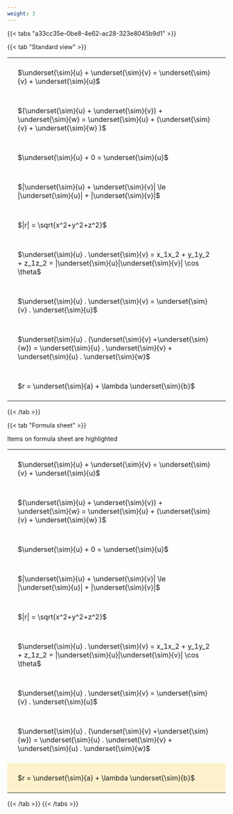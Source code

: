 ```yaml
---
weight: 3
---
```


{{< tabs "a33cc35e-0be8-4e62-ac28-323e8045b9d1" >}}

{{< tab "Standard view" >}}

<style type="text/css">
#T_7e7c0 th.col_heading {
  text-align: left;
  font-size: 1em;
}
#T_7e7c0 td {
  text-align: left;
  font-size: 1em;
  padding: 1.5em;
}
</style>
<table id="T_7e7c0">
  <thead>
  </thead>
  <tbody>
    <tr>
      <td id="T_7e7c0_row0_col0" class="data row0 col0" >$\underset{\sim}{u} + \underset{\sim}{v} = \underset{\sim}{v} + \underset{\sim}{u}$ </td>
    </tr>
    <tr>
      <td id="T_7e7c0_row1_col0" class="data row1 col0" >$(\underset{\sim}{u} + \underset{\sim}{v}) + \underset{\sim}{w} = \underset{\sim}{u} + (\underset{\sim}{v} + \underset{\sim}{w} )$ </td>
    </tr>
    <tr>
      <td id="T_7e7c0_row2_col0" class="data row2 col0" >$\underset{\sim}{u} + 0 = \underset{\sim}{u}$ </td>
    </tr>
    <tr>
      <td id="T_7e7c0_row3_col0" class="data row3 col0" >$|\underset{\sim}{u} + \underset{\sim}{v}| \le |\underset{\sim}{u}| + |\underset{\sim}{v}|$ </td>
    </tr>
    <tr>
      <td id="T_7e7c0_row4_col0" class="data row4 col0" >$|r| = \sqrt{x^2+y^2+z^2}$</td>
    </tr>
    <tr>
      <td id="T_7e7c0_row5_col0" class="data row5 col0" >$\underset{\sim}{u} . \underset{\sim}{v} = x_1x_2 + y_1y_2 + z_1z_2 = |\underset{\sim}{u}|\underset{\sim}{v}| \cos \theta$</td>
    </tr>
    <tr>
      <td id="T_7e7c0_row6_col0" class="data row6 col0" >$\underset{\sim}{u} . \underset{\sim}{v}  = \underset{\sim}{v} . \underset{\sim}{u}$</td>
    </tr>
    <tr>
      <td id="T_7e7c0_row7_col0" class="data row7 col0" >$\underset{\sim}{u} . (\underset{\sim}{v} +\underset{\sim}{w})   = \underset{\sim}{u} . \underset{\sim}{v} + \underset{\sim}{u} . \underset{\sim}{w}$</td>
    </tr>
    <tr>
      <td id="T_7e7c0_row8_col0" class="data row8 col0" >$r = \underset{\sim}{a} + \lambda \underset{\sim}{b}$</td>
    </tr>
  </tbody>
</table>
{{< /tab >}}

{{< tab "Formula sheet" >}}

Items on formula sheet are highlighted 
<br>
<style type="text/css">
#T_af93f th.col_heading {
  text-align: left;
  font-size: 1em;
}
#T_af93f td {
  text-align: left;
  font-size: 1em;
  padding: 1.5em;
}
#T_af93f_row0_col0, #T_af93f_row1_col0, #T_af93f_row2_col0, #T_af93f_row3_col0, #T_af93f_row4_col0, #T_af93f_row5_col0, #T_af93f_row6_col0, #T_af93f_row7_col0 {
  background-color: rgba(0,0,0,0);
}
#T_af93f_row8_col0 {
  background-color: rgba(255,194,10, 0.2);
}
</style>
<table id="T_af93f">
  <thead>
  </thead>
  <tbody>
    <tr>
      <td id="T_af93f_row0_col0" class="data row0 col0" >$\underset{\sim}{u} + \underset{\sim}{v} = \underset{\sim}{v} + \underset{\sim}{u}$ </td>
    </tr>
    <tr>
      <td id="T_af93f_row1_col0" class="data row1 col0" >$(\underset{\sim}{u} + \underset{\sim}{v}) + \underset{\sim}{w} = \underset{\sim}{u} + (\underset{\sim}{v} + \underset{\sim}{w} )$ </td>
    </tr>
    <tr>
      <td id="T_af93f_row2_col0" class="data row2 col0" >$\underset{\sim}{u} + 0 = \underset{\sim}{u}$ </td>
    </tr>
    <tr>
      <td id="T_af93f_row3_col0" class="data row3 col0" >$|\underset{\sim}{u} + \underset{\sim}{v}| \le |\underset{\sim}{u}| + |\underset{\sim}{v}|$ </td>
    </tr>
    <tr>
      <td id="T_af93f_row4_col0" class="data row4 col0" >$|r| = \sqrt{x^2+y^2+z^2}$</td>
    </tr>
    <tr>
      <td id="T_af93f_row5_col0" class="data row5 col0" >$\underset{\sim}{u} . \underset{\sim}{v} = x_1x_2 + y_1y_2 + z_1z_2 = |\underset{\sim}{u}|\underset{\sim}{v}| \cos \theta$</td>
    </tr>
    <tr>
      <td id="T_af93f_row6_col0" class="data row6 col0" >$\underset{\sim}{u} . \underset{\sim}{v}  = \underset{\sim}{v} . \underset{\sim}{u}$</td>
    </tr>
    <tr>
      <td id="T_af93f_row7_col0" class="data row7 col0" >$\underset{\sim}{u} . (\underset{\sim}{v} +\underset{\sim}{w})   = \underset{\sim}{u} . \underset{\sim}{v} + \underset{\sim}{u} . \underset{\sim}{w}$</td>
    </tr>
    <tr>
      <td id="T_af93f_row8_col0" class="data row8 col0" >$r = \underset{\sim}{a} + \lambda \underset{\sim}{b}$</td>
    </tr>
  </tbody>
</table>
{{< /tab >}}
{{< /tabs >}}